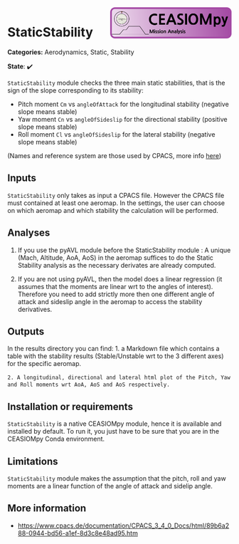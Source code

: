 <img align="right" height="70" src="../../documents/logos/CEASIOMpy_banner_mission.png">

# StaticStability

**Categories:** Aerodynamics, Static, Stability

**State**: :heavy_check_mark:

`StaticStability` module checks the three main static stabilities, that is the sign of the slope corresponding to its stability:

- Pitch moment `Cm` vs `angleOfAttack` for the longitudinal stability (negative slope means stable)
- Yaw moment `Cn` vs `angleOfSideslip` for the directional stability (positive slope means stable)
- Roll moment `Cl` vs `angleOfSideslip` for the lateral stability (negative slope means stable)

(Names and reference system are those used by CPACS, more info [here](https://www.cpacs.de/documentation/CPACS_3_4_0_Docs/html/89b6a288-0944-bd56-a1ef-8d3c8e48ad95.htm))

## Inputs

`StaticStability` only takes as input a CPACS file. However the CPACS file must contained at least one aeromap. In the settings, the user can choose on which aeromap and which stability the calculation will be performed.

## Analyses

1. If you use the pyAVL module before the StaticStability module :
A unique (Mach, Altitude, AoA, AoS) in the aeromap suffices to do the Static Stability analysis as the necessary derivates are already computed.

2. If you are not using pyAVL, then the model does a linear regression (it assumes that the moments are linear wrt to the angles of interest). Therefore you need to add strictly more then one different angle of attack and sideslip angle in the aeromap to access the stability derivatives.  

## Outputs

In the results directory you can find:
    1. a Markdown file which contains a table with the stability results (Stable/Unstable wrt to the 3 different axes) for the specific aeromap.

    2. A longitudinal, directional and lateral html plot of the Pitch, Yaw and Roll moments wrt AoA, AoS and AoS respectively.

## Installation or requirements

`StaticStability` is a native CEASIOMpy module, hence it is available and installed by default. To run it, you just have to be sure that you are in the CEASIOMpy Conda environment.

## Limitations

`StaticStability` module makes the assumption that the pitch, roll and yaw moments are a linear function of the angle of attack and sidelip angle.

## More information

- <https://www.cpacs.de/documentation/CPACS_3_4_0_Docs/html/89b6a288-0944-bd56-a1ef-8d3c8e48ad95.htm>